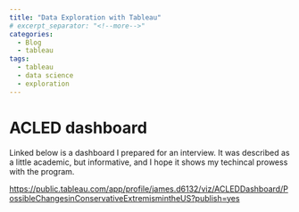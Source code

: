 ```yaml
---
title: "Data Exploration with Tableau"
# excerpt_separator: "<!--more-->"
categories:
  - Blog
  - tableau
tags:
  - tableau
  - data science
  - exploration
---
```

# ACLED dashboard

Linked below is a dashboard I prepared for an interview. It was described as a little academic, but informative, and I hope it shows my techincal prowess with the program.

https://public.tableau.com/app/profile/james.d6132/viz/ACLEDDashboard/PossibleChangesinConservativeExtremismintheUS?publish=yes
